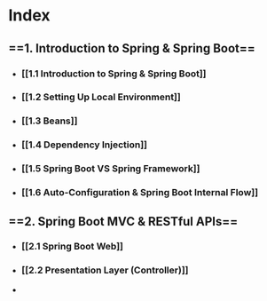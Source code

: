 # Index

## ==1. Introduction to Spring & Spring Boot==
- ### [[1.1 Introduction to Spring & Spring Boot]]
- ### [[1.2 Setting Up Local Environment]]
- ### [[1.3 Beans]]
- ### [[1.4 Dependency Injection]]
- ### [[1.5 Spring Boot VS Spring Framework]]
- ### [[1.6 Auto-Configuration & Spring Boot Internal Flow]]

## ==2. Spring Boot MVC & RESTful APIs==
- ### [[2.1 Spring Boot Web]]
- ### [[2.2 Presentation Layer (Controller)]]
- 